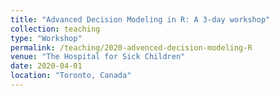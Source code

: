 ```yaml
---
title: "Advanced Decision Modeling in R: A 3-day workshop"
collection: teaching
type: "Workshop"
permalink: /teaching/2020-advenced-decision-modeling-R
venue: "The Hospital for Sick Children"
date: 2020-04-01
location: "Toronto, Canada"
---
```

